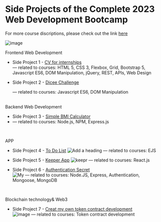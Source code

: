 # Side Projects of the Complete 2023 Web Development Bootcamp
For more course discriptions, please check out the link [here](https://www.udemy.com/course/the-complete-web-development-bootcamp/)

![image](https://user-images.githubusercontent.com/80885004/236389889-84ed8c57-e69f-428c-b5ea-fcaa222da50c.png)

Frontend Web Development
* Side Project 1 - [CV for internships](https://francescachen.github.io/theComplete2023WebDevelopmentBootcamp/internGremlinWorks/) <br>
— related to courses: HTML 5, CSS 3, Flexbox, Grid, Bootstrap 5, Javascript ES6, DOM Manipulation, jQuery, REST, APIs, Web Design

* Side Project 2 - [Dicee Challenge]( https://francescachen.github.io/theComplete2023WebDevelopmentBootcamp/diceeChallenge/)
 
  — related to courses: Javascript ES6, DOM Manipulation
<br><br>

Backend Web Development
* Side Project 3 - [Simple BMI Calculator](https://github.com/Francescachen/theComplete2023WebDevelopmentBootcamp/tree/main/simplebmicalculator)
* 
  — related to courses: Node.js, NPM, Express.js 
  
  
<br>

APP
* Side Project 4 - [To Do List](https://github.com/Francescachen/theComplete2023WebDevelopmentBootcamp/tree/main/toDoListApp) 
![Add a heading](https://github.com/Francescachen/theComplete2023WebDevelopmentBootcamp/assets/80885004/ce01103b-8779-4509-a5ad-de0e05a6cbcd)
— related to courses: EJS

* Side Project 5 - [Keeper App](https://github.com/Francescachen/theComplete2023WebDevelopmentBootcamp/tree/main/reactKeeperApp) 
![keepr](https://github.com/Francescachen/theComplete2023WebDevelopmentBootcamp/assets/80885004/8adc49df-22f9-4185-9fb8-60e0d4882a07)
— related to courses: React.js

* Side Project 6 - [Authentication Secret](https://github.com/Francescachen/theComplete2023WebDevelopmentBootcamp/tree/main/authenticationSecrets) <br>
![My](https://github.com/Francescachen/theComplete2023WebDevelopmentBootcamp/assets/80885004/ae0872f5-6864-4646-9bf6-8944f85ce6ca)
— related to courses: Node.JS, Express, Authentication, Mongoose, MongoDB

<br>

Blockchain technology& Web3
* Side Project 7 - [Creat my own token contract development](https://github.com/Francescachen/theComplete2023WebDevelopmentBootcamp/tree/main/myOwnCryptoTokenARI) <br>
![image](https://github.com/Francescachen/theComplete2023WebDevelopmentBootcamp/assets/80885004/d29a4a08-60f9-44fe-a9b2-4229ec897c1c)
— related to courses: Token contract development
